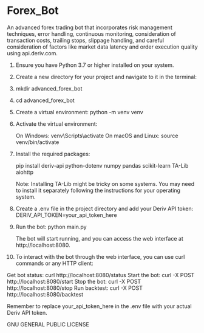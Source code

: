 # Forex_Bot
An advanced forex trading bot that incorporates risk management techniques, error handling, continuous monitoring, consideration of transaction costs, trailing stops, slippage handling, and careful consideration of factors like market data latency and order execution quality using api.deriv.com.
1. Ensure you have Python 3.7 or higher installed on your system.

2. Create a new directory for your project and navigate to it in the terminal:

3. mkdir advanced_forex_bot

4. cd advanced_forex_bot

5. Create a virtual environment:
   python -m venv venv

6. Activate the virtual environment:

   On Windows: venv\Scripts\activate
   On macOS and Linux: source venv/bin/activate
7. Install the required packages:

   pip install deriv-api python-dotenv numpy pandas scikit-learn TA-Lib aiohttp

   Note: Installing TA-Lib might be tricky on some systems. You may need to install it separately following the 
   instructions for your operating system.

8. Create a .env file in the project directory and add your Deriv API token:
   DERIV_API_TOKEN=your_api_token_here

9. Run the bot:
   python main.py

   The bot will start running, and you can access the web interface at http://localhost:8080.

10. To interact with the bot through the web interface, you can use curl commands or any HTTP client:

   Get bot status: curl http://localhost:8080/status
   Start the bot: curl -X POST http://localhost:8080/start
   Stop the bot: curl -X POST http://localhost:8080/stop
   Run backtest: curl -X POST http://localhost:8080/backtest

   Remember to replace your_api_token_here in the .env file with your actual Deriv API token.

   GNU GENERAL PUBLIC LICENSE

